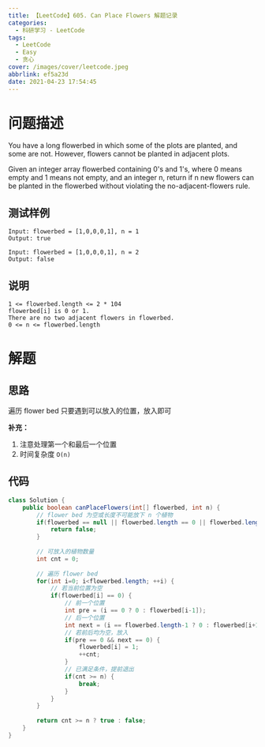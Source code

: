 ```yaml
---
title: 【LeetCode】605. Can Place Flowers 解题记录
categories:
  - 科研学习 - LeetCode
tags:
  - LeetCode
  - Easy
  - 贪心
cover: /images/cover/leetcode.jpeg
abbrlink: ef5a23d
date: 2021-04-23 17:54:45
---
```


# 问题描述

You have a long flowerbed in which some of the plots are planted, and some are not. However, flowers cannot be planted in adjacent plots.

Given an integer array flowerbed containing 0's and 1's, where 0 means empty and 1 means not empty, and an integer n, return if n new flowers can be planted in the flowerbed without violating the no-adjacent-flowers rule.

## 测试样例

```
Input: flowerbed = [1,0,0,0,1], n = 1
Output: true
```

```
Input: flowerbed = [1,0,0,0,1], n = 2
Output: false
```

## 说明

```
1 <= flowerbed.length <= 2 * 104
flowerbed[i] is 0 or 1.
There are no two adjacent flowers in flowerbed.
0 <= n <= flowerbed.length
```

# 解题

## 思路

遍历 flower bed 只要遇到可以放入的位置，放入即可

**补充：**

1. 注意处理第一个和最后一个位置
1. 时间复杂度 `O(n)`

## 代码

```java
class Solution {
    public boolean canPlaceFlowers(int[] flowerbed, int n) {
        // flower bed 为空或长度不可能放下 n 个植物
        if(flowerbed == null || flowerbed.length == 0 || flowerbed.length < n / 2) {
            return false;
        }
        
        // 可放入的植物数量
        int cnt = 0;
        
        // 遍历 flower bed
        for(int i=0; i<flowerbed.length; ++i) {
            // 若当前位置为空
            if(flowerbed[i] == 0) {
                // 前一个位置
                int pre = (i == 0 ? 0 : flowerbed[i-1]);
                // 后一个位置
                int next = (i == flowerbed.length-1 ? 0 : flowerbed[i+1]);
                // 若前后均为空，放入
                if(pre == 0 && next == 0) {
                    flowerbed[i] = 1;
                    ++cnt;
                }
                // 已满足条件，提前退出
                if(cnt >= n) {
                    break;
                }
            }
        }
        
        return cnt >= n ? true : false;
    }
}
```